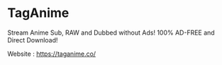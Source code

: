# TagAnime
Stream Anime Sub, RAW and Dubbed without Ads! 100% AD-FREE and Direct Download! 

Website : https://taganime.co/
